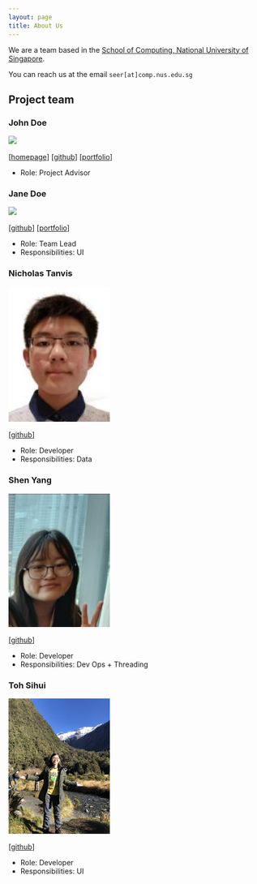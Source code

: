 ```yaml
---
layout: page
title: About Us
---
```


We are a team based in the [School of Computing, National University of Singapore](http://www.comp.nus.edu.sg).

You can reach us at the email `seer[at]comp.nus.edu.sg`

## Project team

### John Doe

<img src="images/johndoe.png" width="200px">

[[homepage](http://www.comp.nus.edu.sg/~damithch)]
[[github](https://github.com/johndoe)]
[[portfolio](team/johndoe.md)]

* Role: Project Advisor

### Jane Doe

<img src="images/johndoe.png" width="200px">

[[github](http://github.com/johndoe)]
[[portfolio](team/johndoe.md)]

* Role: Team Lead
* Responsibilities: UI

### Nicholas Tanvis

<img src="images/nicholastanvis.png" width="200px">

[[github](http://github.com/nicholastanvis)]

* Role: Developer
* Responsibilities: Data

### Shen Yang

<img src="images/goatygoatygoat.png" width="200px">

[[github](http://github.com/goatygoatygoat)]

* Role: Developer
* Responsibilities: Dev Ops + Threading

### Toh Sihui

<img src="images/tsh22.png" width="200px">

[[github](http://github.com/tsh22)]

* Role: Developer
* Responsibilities: UI
